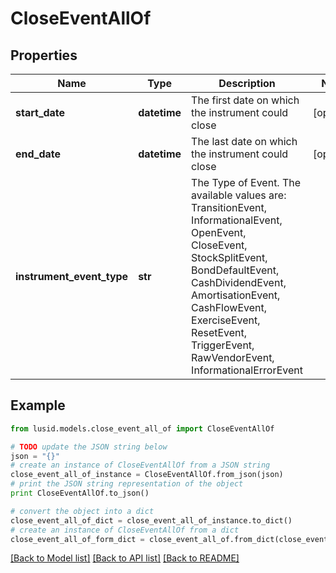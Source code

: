 # CloseEventAllOf


## Properties
Name | Type | Description | Notes
------------ | ------------- | ------------- | -------------
**start_date** | **datetime** | The first date on which the instrument could close | [optional] 
**end_date** | **datetime** | The last date on which the instrument could close | [optional] 
**instrument_event_type** | **str** | The Type of Event. The available values are: TransitionEvent, InformationalEvent, OpenEvent, CloseEvent, StockSplitEvent, BondDefaultEvent, CashDividendEvent, AmortisationEvent, CashFlowEvent, ExerciseEvent, ResetEvent, TriggerEvent, RawVendorEvent, InformationalErrorEvent | 

## Example

```python
from lusid.models.close_event_all_of import CloseEventAllOf

# TODO update the JSON string below
json = "{}"
# create an instance of CloseEventAllOf from a JSON string
close_event_all_of_instance = CloseEventAllOf.from_json(json)
# print the JSON string representation of the object
print CloseEventAllOf.to_json()

# convert the object into a dict
close_event_all_of_dict = close_event_all_of_instance.to_dict()
# create an instance of CloseEventAllOf from a dict
close_event_all_of_form_dict = close_event_all_of.from_dict(close_event_all_of_dict)
```
[[Back to Model list]](../README.md#documentation-for-models) [[Back to API list]](../README.md#documentation-for-api-endpoints) [[Back to README]](../README.md)


